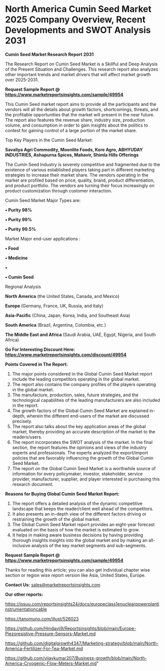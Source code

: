 # North America Cumin Seed Market 2025 Company Overview, Recent Developments and SWOT Analysis 2031

<strong>Cumin Seed Market Research Report 2031</strong>

The Research Report on Cumin Seed Market is a Skillful and Deep Analysis of the Present Situation and Challenges. This research report also analyzes other important trends and market drivers that will affect market growth over 2025-2031.

<strong>Request Sample Report @ <a href=https://www.marketreportsinsights.com/sample/49954>https://www.marketreportsinsights.com/sample/49954</a></strong>

This Cumin Seed market report aims to provide all the participants and the vendors will all the details about growth factors, shortcomings, threats, and the profitable opportunities that the market will present in the near future. The report also features the revenue share, industry size, production volume, and consumption in order to gain insights about the politics to contest for gaining control of a large portion of the market share.

Top Key Players in the Cumin Seed Market:

<strong>Savaliya Agri Commodity, Moonlite Foods, Kore Agro, ABHYUDAY INDUSTRIES, Ashapurna Spices, Mahavir, Shimla Hills Offerings</strong>

The Cumin Seed Industry is severely competitive and fragmented due to the existence of various established players taking part in different marketing strategies to increase their market share. The vendors operating in the market are profiled based on price, quality, brand, product differentiation, and product portfolio. The vendors are turning their focus increasingly on product customization through customer interaction.

Cumin Seed Market Major Types are:

<strong>•  Purity 98%

•  Purity 99%

•  Purity 99.5%</strong>

Market Major end-user applications :

<strong>•  Food

•  Medicine

•  

•  Cumin Seed</strong>

Regional Analysis

</u><strong><b>North America</b></strong> (the United States, Canada, and Mexico)

<strong><b>Europe </b></strong>(Germany, France, UK, Russia, and Italy)

<strong><b>Asia-Pacific</b></strong> (China, Japan, Korea, India, and Southeast Asia)

<strong><b>South America</b></strong> (Brazil, Argentina, Colombia, etc.)

<strong><b>The Middle East and Africa</b></strong> (Saudi Arabia, UAE, Egypt, Nigeria, and South Africa)

<strong>Go For Interesting Discount Here: <a href=https://www.marketreportsinsights.com/discount/49954>https://www.marketreportsinsights.com/discount/49954</a></strong>

<strong>Points Covered in The Report:</strong>
<ol>
  <li>The major points considered in the Global Cumin Seed Market report include the leading competitors operating in the global market.</li>
  <li>The report also contains the company profiles of the players operating in the global market.</li>
  <li>The manufacture, production, sales, future strategies, and the technological capabilities of the leading manufacturers are also included in the report.</li>
  <li>The growth factors of the Global Cumin Seed Market are explained in-depth, wherein the different end-users of the market are discussed precisely.</li>
  <li>The report also talks about the key application areas of the global market, thereby providing an accurate description of the market to the readers/users.</li>
  <li>The report incorporates the SWOT analysis of the market. In the final section, the report features the opinions and views of the industry experts and professionals. The experts analyzed the export/import policies that are favorably influencing the growth of the Global Cumin Seed Market.</li>
  <li>The report on the Global Cumin Seed Market is a worthwhile source of information for every policymaker, investor, stakeholder, service provider, manufacturer, supplier, and player interested in purchasing this research document.</li>
</ol>
<strong>Reasons for Buying Global Cumin Seed Market Report:</strong>

<ol>
  <li>The report offers a detailed analysis of the dynamic competitive landscape that keeps the reader/client well ahead of the competitors.</li>
  <li>It also presents an in-depth view of the different factors driving or restraining the growth of the global market.</li>
  <li>The Global Cumin Seed Market report provides an eight-year forecast evaluated on the basis of how the market is estimated to grow.</li>
  <li>It helps in making aware business decisions by having providing thorough insights insights into the global market and by making an all-inclusive analysis of the key market segments and sub-segments.</li>
</ol>
<strong>Request Sample Report @ <a href=https://www.marketreportsinsights.com/sample/49954>https://www.marketreportsinsights.com/sample/49954</a></strong>


Thanks for reading this article; you can also get individual chapter wise section or region wise report version like Asia, United States, Europe.

<strong>Contact Us:</strong>
sales@marketreportsinsights.com

<strong>Our other reports:</strong>

<a href=https://issuu.com/reportsinsights24/docs/europeclass1enuclearpowerplantinstrumentationcable>https://issuu.com/reportsinsights24/docs/europeclass1enuclearpowerplantinstrumentationcable</a>

<a href=https://tanomuno.com/illust/526023>https://tanomuno.com/illust/526023</a>

<a href=https://github.com/Hindavii9/Reportsinsights/blob/main/Europe-Piezoresistive-Pressure-Sensors-Market.md>https://github.com/Hindavii9/Reportsinsights/blob/main/Europe-Piezoresistive-Pressure-Sensors-Market.md</a>

<a href=https://github.com/digitalgrowth4347/Marketing-strategy/blob/main/North-America-Fertilizer-For-Tea-Market.md>https://github.com/digitalgrowth4347/Marketing-strategy/blob/main/North-America-Fertilizer-For-Tea-Market.md</a>

<a href=https://github.com/vijaykumar207/Business-growth/blob/main/North-America-Cryogenic-Flow-Meters-Market.md>https://github.com/vijaykumar207/Business-growth/blob/main/North-America-Cryogenic-Flow-Meters-Market.md</a>"
